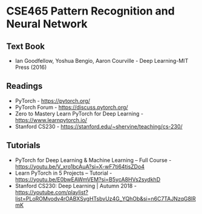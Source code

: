 # CSE465 Pattern Recognition and Neural Network

## Text Book
* Ian Goodfellow, Yoshua Bengio, Aaron Courville - Deep Learning-MIT Press (2016)

## Readings 
* PyTorch - https://pytorch.org/
* PyTorch Forum - https://discuss.pytorch.org/
* Zero to Mastery Learn PyTorch for Deep Learning - https://www.learnpytorch.io/
* Stanford CS230 - https://stanford.edu/~shervine/teaching/cs-230/

## Tutorials
* PyTorch for Deep Learning & Machine Learning – Full Course - https://youtu.be/V_xro1bcAuA?si=X-wF7ti64tisZDo4
* Learn PyTorch in 5 Projects – Tutorial - https://youtu.be/E0bwEAWmVEM?si=B5ycA8HVs2sydkhD
* Stanford CS230: Deep Learning | Autumn 2018 - https://youtube.com/playlist?list=PLoROMvodv4rOABXSygHTsbvUz4G_YQhOb&si=n6C7TAJNzqG8lRmK